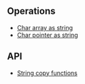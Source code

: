 ## Operations

* [Char array as string](https://github.com/TranPhucVinh/C/blob/master/Introduction/Data%20structure/String/Char%20array%20as%20string.md)
* [Char pointer as string](https://github.com/TranPhucVinh/C/blob/master/Introduction/Data%20structure/String/Char%20pointer%20as%20string.md)

## API

* [String copy functions](https://github.com/TranPhucVinh/C/blob/master/Introduction/Data%20structure/String/String%20copy%20functions.md)